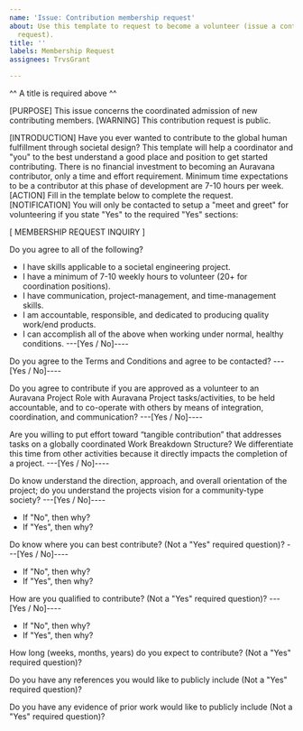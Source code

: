 ```yaml
---
name: 'Issue: Contribution membership request'
about: Use this template to request to become a volunteer (issue a contribution service
  request).
title: ''
labels: Membership Request
assignees: TrvsGrant

---
```


^^ A title is required above ^^

[PURPOSE] This issue concerns the coordinated admission of new contributing members. 
[WARNING] This contribution request is public.

[INTRODUCTION] Have you ever wanted to contribute to the global human fulfillment through societal design? This template will help a coordinator and "you" to the best understand a good place and position to get started contributing. There is no financial investment to becoming an Auravana contributor, only a time and effort requirement. Minimum time expectations to be a contributor at this phase of development are 7-10 hours per week.
[ACTION] Fill in the template below to complete the request. 
[NOTIFICATION] You will only be contacted to setup a "meet and greet" for volunteering if you state "Yes" to the required "Yes" sections:

[ MEMBERSHIP REQUEST INQUIRY ]

Do you agree to all of the following? 
   - I have skills applicable to a societal engineering project.
   - I have a minimum of 7-10 weekly hours to volunteer (20+ for coordination positions).
   - I have communication, project-management, and time-management skills.
   - I am accountable, responsible, and dedicated to producing quality work/end products.
   - I can accomplish all of the above when working under normal, healthy conditions.
---[Yes / No]----

Do you agree to the Terms and Conditions and agree to be contacted?
---[Yes / No]----

Do you agree to contribute if you are approved as a volunteer to an Auravana Project Role with Auravana Project tasks/activities, to be held accountable, and to co-operate with others by means of integration, coordination, and communication?
---[Yes / No]----

Are you willing to put effort toward “tangible contribution” that addresses tasks on a globally coordinated Work Breakdown Structure? We differentiate this time from other activities because it directly impacts the completion of a project.
---[Yes / No]----

Do know understand the direction, approach, and overall orientation of the project; do you understand the projects vision for a community-type society? 
---[Yes / No]----
 * If "No", then why?
 * If "Yes", then why?

Do know where you can best contribute? (Not a "Yes" required question)?
---[Yes / No]----
 * If "No", then why?
 * If "Yes", then why?

How are you qualified to contribute? (Not a "Yes" required question)?
---[Yes / No]----
 * If "No", then why?
 * If "Yes", then why?

How long (weeks, months, years) do you expect to contribute? (Not a "Yes" required question)?

Do you have any references you would like to publicly include (Not a "Yes" required question)?

Do you have any evidence of prior work would like to publicly include (Not a "Yes" required question)?
